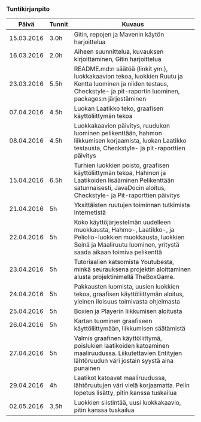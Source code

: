 ### Tuntikirjanpito
Päivä | Tunnit | Kuvaus
--------------- | ----- | ------
15.03.2016 | 3.0h | Gitin, repojen ja Mavenin käytön harjoittelua
16.03.2016 | 2.0h | Aiheen suunnittelua, kuvauksen kirjoittaminen, Gitin harjoittelua
23.03.2016 | 5.5h | README.md:n säätöä (linkit ym.), luokkakaavion tekoa, luokkien Ruutu ja Kentta luominen ja niiden testaus, Checkstyle- ja pit-raportin luominen, packages:n järjestäminen
07.04.2016 | 4.5h | Luokan Laatikko teko, graafisen käyttöliittymän tekoa
08.04.2016 | 4.5h | Luokkakaavion päivitys, ruudukon luominen pelikenttään, hahmon liikkumisen korjaamista, luokan Laatikko testausta, Checkstyle- ja pit-raporttien päivitys
15.04.2016 | 6.5h | Turhien luokkien poisto, graafisen käyttöliittymän tekoa, Hahmon ja Laatikoiden lisääminen Pelikenttään satunnaisesti, JavaDocin aloitus, Checkstyle- ja Pit-raporttien päivitys
21.04.2016 | 5h | Yksittäisten ruutujen toiminnan tutkimista Internetistä
22.04.2016 | 5h | Koko käyttöjärjestelmän uudelleen muokkausta, Hahmo-, Laatikko-, ja Peliolio-luokkien muokkausta, luokkien Seinä ja Maaliruutu luominen, yritystä saada aikaan toimiva pelikenttä
23.04.2016 | 5h | Tutoriaalien katsomista Youtubesta, minkä seurauksena projektin aloittaminen alusta projektinimellä TheBoxGame. 
24.04.2016 | 5h | Pakkausten luomista, uusien luokkien tekoa, graafisen käyttöliittymän aloitus, yleinen iloisuus toimivasta ohjelmasta
25.04.2016 | 5h | Boxien ja Playerin liikkumisen aloitusta
26.04.2016 | 5h | Kartan tuominen graafiseen käyttöliittymään, liikkumisen säätämistä
27.04.2016 | 5h | Valmis graafinen käyttöliittymä, poislukien laatikoiden katoaminen maaliruudussa. Liikutettavien Entityjen lähtöruudun väri jostain syystä aina punainen
29.04.2016 | 4h | Laatikot katoavat maaliruudussa, lähtöruutujen väri vielä korjaamatta. Pelin lopetus lisätty, pitin kanssa tuskailua
02.05.2016 | 3,5h | Luokkien siistintää, uusi luokkakaavio, pitin kanssa tuskailua

